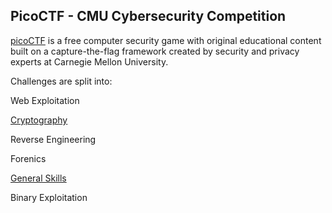 ## PicoCTF - CMU Cybersecurity Competition

[picoCTF](https://picoctf.org/) is a free computer security game with original educational content built on a capture-the-flag framework created by security and privacy experts at Carnegie Mellon University.

Challenges are split into:

Web Exploitation

[Cryptography](https://github.com/3-Ways-to-Heck/ctfwriteups/tree/main/2021/SPR/picoctf2021/cryptography)

Reverse Engineering

Forenics

[General Skills](https://github.com/3-Ways-to-Heck/ctfwriteups/tree/main/2021/SPR/picoctf2021/general-skills)

Binary Exploitation
